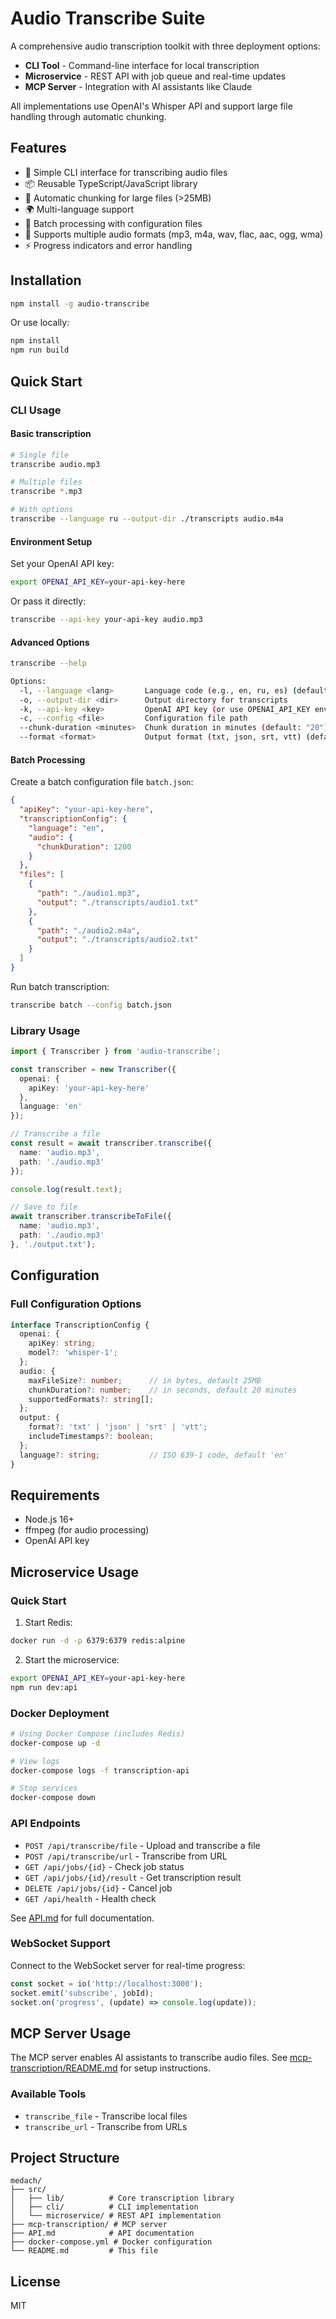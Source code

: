 # Audio Transcribe Suite

A comprehensive audio transcription toolkit with three deployment options:
- **CLI Tool** - Command-line interface for local transcription
- **Microservice** - REST API with job queue and real-time updates
- **MCP Server** - Integration with AI assistants like Claude

All implementations use OpenAI's Whisper API and support large file handling through automatic chunking.

## Features

- 🎯 Simple CLI interface for transcribing audio files
- 📦 Reusable TypeScript/JavaScript library
- 🔄 Automatic chunking for large files (>25MB)
- 🌍 Multi-language support
- 📁 Batch processing with configuration files
- 🎵 Supports multiple audio formats (mp3, m4a, wav, flac, aac, ogg, wma)
- ⚡ Progress indicators and error handling

## Installation

```bash
npm install -g audio-transcribe
```

Or use locally:
```bash
npm install
npm run build
```

## Quick Start

### CLI Usage

#### Basic transcription
```bash
# Single file
transcribe audio.mp3

# Multiple files
transcribe *.mp3

# With options
transcribe --language ru --output-dir ./transcripts audio.m4a
```

#### Environment Setup
Set your OpenAI API key:
```bash
export OPENAI_API_KEY=your-api-key-here
```

Or pass it directly:
```bash
transcribe --api-key your-api-key audio.mp3
```

#### Advanced Options
```bash
transcribe --help

Options:
  -l, --language <lang>       Language code (e.g., en, ru, es) (default: "en")
  -o, --output-dir <dir>      Output directory for transcripts
  -k, --api-key <key>         OpenAI API key (or use OPENAI_API_KEY env var)
  -c, --config <file>         Configuration file path
  --chunk-duration <minutes>  Chunk duration in minutes (default: "20")
  --format <format>           Output format (txt, json, srt, vtt) (default: "txt")
```

#### Batch Processing
Create a batch configuration file `batch.json`:
```json
{
  "apiKey": "your-api-key-here",
  "transcriptionConfig": {
    "language": "en",
    "audio": {
      "chunkDuration": 1200
    }
  },
  "files": [
    {
      "path": "./audio1.mp3",
      "output": "./transcripts/audio1.txt"
    },
    {
      "path": "./audio2.m4a",
      "output": "./transcripts/audio2.txt"
    }
  ]
}
```

Run batch transcription:
```bash
transcribe batch --config batch.json
```

### Library Usage

```typescript
import { Transcriber } from 'audio-transcribe';

const transcriber = new Transcriber({
  openai: {
    apiKey: 'your-api-key-here'
  },
  language: 'en'
});

// Transcribe a file
const result = await transcriber.transcribe({
  name: 'audio.mp3',
  path: './audio.mp3'
});

console.log(result.text);

// Save to file
await transcriber.transcribeToFile({
  name: 'audio.mp3',
  path: './audio.mp3'
}, './output.txt');
```

## Configuration

### Full Configuration Options
```typescript
interface TranscriptionConfig {
  openai: {
    apiKey: string;
    model?: 'whisper-1';
  };
  audio: {
    maxFileSize?: number;      // in bytes, default 25MB
    chunkDuration?: number;    // in seconds, default 20 minutes
    supportedFormats?: string[];
  };
  output: {
    format?: 'txt' | 'json' | 'srt' | 'vtt';
    includeTimestamps?: boolean;
  };
  language?: string;           // ISO 639-1 code, default 'en'
}
```

## Requirements

- Node.js 16+
- ffmpeg (for audio processing)
- OpenAI API key

## Microservice Usage

### Quick Start

1. Start Redis:
```bash
docker run -d -p 6379:6379 redis:alpine
```

2. Start the microservice:
```bash
export OPENAI_API_KEY=your-api-key-here
npm run dev:api
```

### Docker Deployment

```bash
# Using Docker Compose (includes Redis)
docker-compose up -d

# View logs
docker-compose logs -f transcription-api

# Stop services
docker-compose down
```

### API Endpoints

- `POST /api/transcribe/file` - Upload and transcribe a file
- `POST /api/transcribe/url` - Transcribe from URL
- `GET /api/jobs/{id}` - Check job status
- `GET /api/jobs/{id}/result` - Get transcription result
- `DELETE /api/jobs/{id}` - Cancel job
- `GET /api/health` - Health check

See [API.md](./API.md) for full documentation.

### WebSocket Support

Connect to the WebSocket server for real-time progress:
```javascript
const socket = io('http://localhost:3000');
socket.emit('subscribe', jobId);
socket.on('progress', (update) => console.log(update));
```

## MCP Server Usage

The MCP server enables AI assistants to transcribe audio files. See [mcp-transcription/README.md](./mcp-transcription/README.md) for setup instructions.

### Available Tools

- `transcribe_file` - Transcribe local files
- `transcribe_url` - Transcribe from URLs

## Project Structure

```
medach/
├── src/
│   ├── lib/          # Core transcription library
│   ├── cli/          # CLI implementation
│   └── microservice/ # REST API implementation
├── mcp-transcription/ # MCP server
├── API.md            # API documentation
├── docker-compose.yml # Docker configuration
└── README.md         # This file
```

## License

MIT